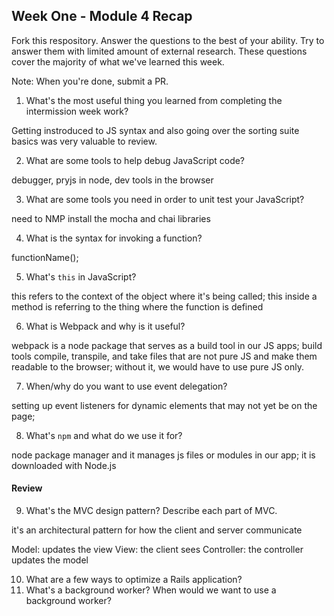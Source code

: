 ## Week One - Module 4 Recap

Fork this respository. Answer the questions to the best of your ability. Try to answer them with limited amount of external research. These questions cover the majority of what we've learned this week. 

Note: When you're done, submit a PR. 

1. What's the most useful thing you learned from completing the intermission week work?

Getting instroduced to JS syntax and also going over the sorting suite basics was very valuable to review. 

2. What are some tools to help debug JavaScript code?

debugger, pryjs in node, dev tools in the browser

3. What are some tools you need in order to unit test your JavaScript?

need to NMP install the mocha and chai libraries 

4. What is the syntax for invoking a function?

functionName();

5. What's `this` in JavaScript?

this refers to the context of the object where it's being called; this inside a method is referring to the thing where the function is defined

6. What is Webpack and why is it useful?

webpack is a node package that serves as a build tool in our JS apps; build tools compile, transpile, and take files that are not pure JS and make them readable to the browser; without it, we would have to use pure JS only.

7. When/why do you want to use event delegation?

setting up event listeners for dynamic elements that may not yet be on the page; 

8. What's `npm` and what do we use it for?

node package manager and it manages js files or modules in our app; it is downloaded with Node.js

#### Review  
9. What's the MVC design pattern? Describe each part of MVC.

it's an architectural pattern for how the client and server communicate

Model: updates the view
View: the client sees 
Controller: the controller updates the model 

10. What are a few ways to optimize a Rails application?
11. What's a background worker? When would we want to use a background worker?
